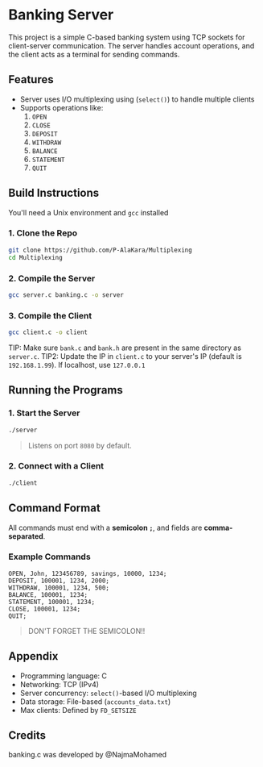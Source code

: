 # Banking Server

This project is a simple C-based banking system using TCP sockets for client-server communication. The server handles account operations, and the client acts as a terminal for sending commands.

## Features

- Server uses I/O multiplexing using (`select()`) to handle multiple clients
- Supports operations like:
  1. `OPEN`
  2. `CLOSE`
  3. `DEPOSIT`
  4. `WITHDRAW`
  5. `BALANCE`
  6. `STATEMENT`
  7. `QUIT`

## Build Instructions

You'll need a Unix environment and `gcc` installed

### 1. Clone the Repo

```bash
git clone https://github.com/P-AlaKara/Multiplexing
cd Multiplexing
```

### 2. Compile the Server

```bash
gcc server.c banking.c -o server
```

### 3. Compile the Client

```bash
gcc client.c -o client
```

TIP: Make sure `bank.c` and `bank.h` are present in the same directory as `server.c`.
TIP2: Update the IP in `client.c` to your server's IP (default is `192.168.1.99`). If localhost, use `127.0.0.1`

## Running the Programs

### 1. Start the Server

```bash
./server
```

> Listens on port `8080` by default.

### 2. Connect with a Client

```bash
./client
```

## Command Format

All commands must end with a **semicolon `;`**, and fields are **comma-separated**.

### Example Commands

```text
OPEN, John, 123456789, savings, 10000, 1234;
DEPOSIT, 100001, 1234, 2000;
WITHDRAW, 100001, 1234, 500;
BALANCE, 100001, 1234;
STATEMENT, 100001, 1234;
CLOSE, 100001, 1234;
QUIT;
```

> DON'T FORGET THE SEMICOLON!!

## Appendix

* Programming language: C
* Networking: TCP (IPv4)
* Server concurrency: `select()`-based I/O multiplexing
* Data storage: File-based (`accounts_data.txt`)
* Max clients: Defined by `FD_SETSIZE`

## Credits

banking.c was developed by @NajmaMohamed
